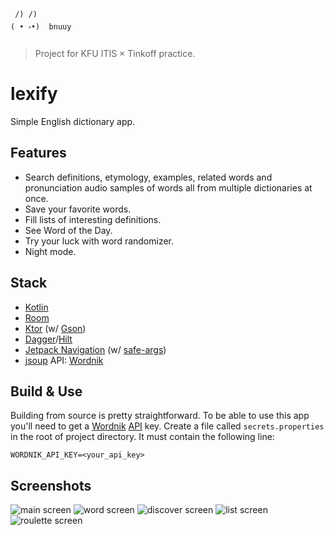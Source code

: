 ```
 /) /)
( • ༝•)  bnuuy
```

> Project for KFU ITIS × Tinkoff practice.

# lexify
Simple English dictionary app.

## Features
* Search definitions, etymology, examples, related words and pronunciation audio samples of words all from multiple dictionaries at once.
* Save your favorite words.
* Fill lists of interesting definitions.
* See Word of the Day.
* Try your luck with word randomizer.
* Night mode.

## Stack
* [Kotlin](https://kotlinlang.org/)
* [Room](https://developer.android.com/training/data-storage/room)
* [Ktor](https://ktor.io/) (w/ [Gson](https://github.com/google/gson))
* [Dagger](https://dagger.dev/)/[Hilt](https://dagger.dev/hilt/)
* [Jetpack Navigation](https://developer.android.com/guide/navigation) (w/ [safe-args](https://developer.android.com/guide/navigation/use-graph/safe-args))
* [jsoup](https://jsoup.org/)
API: [Wordnik](https://www.wordnik.com/)

## Build & Use
Building from source is pretty straightforward. To be able to use this app you'll need to get a [Wordnik](https://www.wordnik.com/) [API](https://developer.wordnik.com/) key. Create a file called `secrets.properties` in the root of project directory. It must contain the following line:
```
WORDNIK_API_KEY=<your_api_key>
```

## Screenshots
![main screen](screenshots/main_screen.jpg)
![word screen](screenshots/word_screen.jpg)
![discover screen](screenshots/discover_screen.jpg)
![list screen](screenshots/list_screen.jpg)
![roulette screen](screenshots/roulette_screen.jpg)
